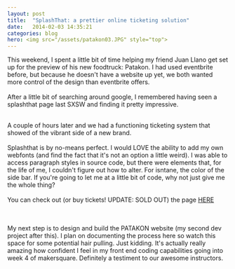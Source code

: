 ```yaml
---
layout: post
title:  "SplashThat: a prettier online ticketing solution"
date:   2014-02-03 14:35:21
categories: blog
hero: <img src="/assets/patakon03.JPG" style="top">
---
```

This weekend, I spent a little bit of time helping my friend Juan Llano get set up for the preview of his new foodtruck: Patakon. I had used eventbrite before, but because he doesn't have a website up yet, we both wanted more control of the design than eventbrite offers.
<br><br>
After a little bit of searching around google, I remembered having seen a splashthat page last SXSW and finding it pretty impressive. 
<br><br>
<!--more-->

A couple of hours later and we had a functioning ticketing system that showed of the vibrant side of a new brand. 
<br><br>
Splashthat is by no-means perfect. I would LOVE the ability to add my own webfonts (and find the fact that it's not an option a little weird). I was able to access paragraph styles in source code, but there were elements that, for the life of me, I couldn't figure out how to alter. For isntane, the color of the side bar. If you're going to let me at a little bit of code, why not just give me the whole thing?
<br><br>
You can check out (or buy tickets! UPDATE: SOLD OUT) the page <a href="https://patakonpreview.splashthat.com/"> HERE </a>



<br><br>
My next step is to design and build the PATAKON website (my second dev project after this). I plan on documenting the process here so watch this space for some potential hair pulling. Just kidding. It's actually really amazing how confident I feel in my front end coding capabilities going into week 4 of makersquare. Definitely a testiment to our awesome instructors. 
